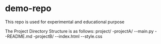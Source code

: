 # demo-repo
This repo is used for experimental and educational purpose

The Project Directory Structure is as follows:
project/
-projectA/
--main.py
--README.md
-projectB/
--index.html
--style.css
